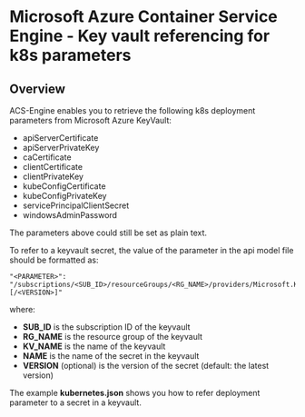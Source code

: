 # Microsoft Azure Container Service Engine - Key vault referencing for k8s parameters

## Overview

ACS-Engine enables you to retrieve the following k8s deployment parameters from Microsoft Azure KeyVault:

*	apiServerCertificate
*	apiServerPrivateKey
*	caCertificate
*	clientCertificate
*	clientPrivateKey
*	kubeConfigCertificate
*	kubeConfigPrivateKey
*	servicePrincipalClientSecret
*	windowsAdminPassword

The parameters above could still be set as plain text.

To refer to a keyvault secret, the value of the parameter in the api model file should be formatted as: 

	"<PARAMETER>": "/subscriptions/<SUB_ID>/resourceGroups/<RG_NAME>/providers/Microsoft.KeyVault/vaults/<KV_NAME>/secrets/<NAME>[/<VERSION>]"
where: 
- **SUB_ID** is the subscription ID of the keyvault
- **RG_NAME** is the resource group of the keyvault
- **KV_NAME** is the name of the keyvault
- **NAME** is the name of the secret in the keyvault
- **VERSION** (optional) is the version of the secret (default: the latest version)

The example **kubernetes.json** shows you how to refer deployment parameter to a secret in a keyvault.
